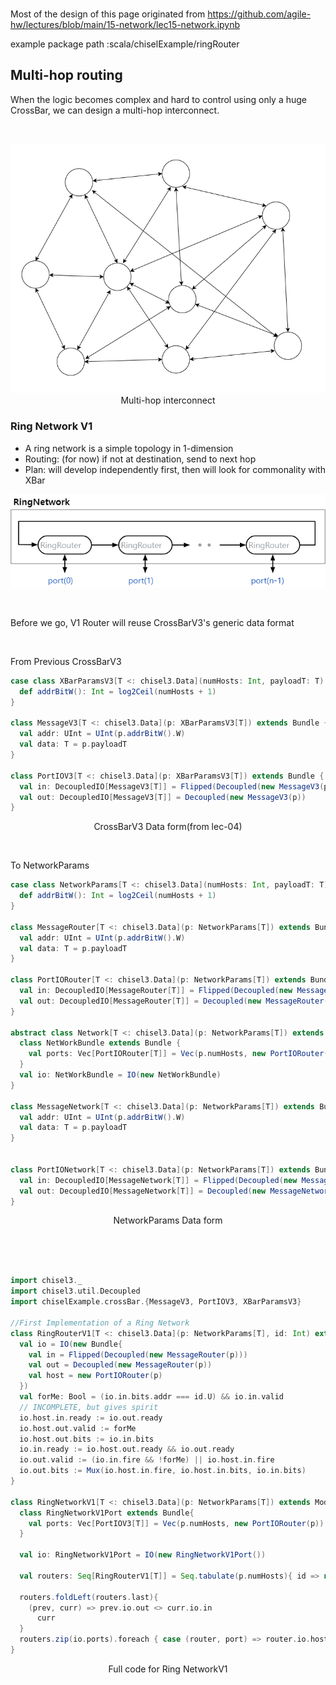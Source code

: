 <br>

Most of the design of this page originated from
https://github.com/agile-hw/lectures/blob/main/15-network/lec15-network.ipynb

example package path :scala/chiselExample/ringRouter

## Multi-hop routing

When the logic becomes complex and hard to control using only a huge CrossBar, we can design a multi-hop interconnect.

<br>
<p align="center"> <img src="lec05/multihop.png"/> <br> Multi-hop interconnect </p>


### Ring Network V1

- A ring network is a simple topology in 1-dimension
- Routing: (for now) if not at destination, send to next hop
- Plan: will develop independently first, then will look for commonality with XBar


<p align="center"> <img src="lec05/RingNetworkV1.png"/> </p>

<br>

Before we go, V1 Router will reuse CrossBarV3's generic data format

<br>

From Previous CrossBarV3
```scala
case class XBarParamsV3[T <: chisel3.Data](numHosts: Int, payloadT: T) {
  def addrBitW(): Int = log2Ceil(numHosts + 1)
}

class MessageV3[T <: chisel3.Data](p: XBarParamsV3[T]) extends Bundle {
  val addr: UInt = UInt(p.addrBitW().W)
  val data: T = p.payloadT
}

class PortIOV3[T <: chisel3.Data](p: XBarParamsV3[T]) extends Bundle {
  val in: DecoupledIO[MessageV3[T]] = Flipped(Decoupled(new MessageV3(p)))
  val out: DecoupledIO[MessageV3[T]] = Decoupled(new MessageV3(p))
}
```
<p align="center"> CrossBarV3 Data form(from lec-04) </p>

<br>

To NetworkParams
```scala
case class NetworkParams[T <: chisel3.Data](numHosts: Int, payloadT: T) {
  def addrBitW(): Int = log2Ceil(numHosts + 1)
}

class MessageRouter[T <: chisel3.Data](p: NetworkParams[T]) extends Bundle {
  val addr: UInt = UInt(p.addrBitW().W)
  val data: T = p.payloadT
}

class PortIORouter[T <: chisel3.Data](p: NetworkParams[T]) extends Bundle {
  val in: DecoupledIO[MessageRouter[T]] = Flipped(Decoupled(new MessageRouter(p)))
  val out: DecoupledIO[MessageRouter[T]] = Decoupled(new MessageRouter(p))
}

abstract class Network[T <: chisel3.Data](p: NetworkParams[T]) extends Module {
  class NetWorkBundle extends Bundle {
    val ports: Vec[PortIORouter[T]] = Vec(p.numHosts, new PortIORouter(p))
  }
  val io: NetWorkBundle = IO(new NetWorkBundle)
}

class MessageNetwork[T <: chisel3.Data](p: NetworkParams[T]) extends Bundle {
  val addr: UInt = UInt(p.addrBitW().W)
  val data: T = p.payloadT
}


class PortIONetwork[T <: chisel3.Data](p: NetworkParams[T]) extends Bundle {
  val in: DecoupledIO[MessageNetwork[T]] = Flipped(Decoupled(new MessageNetwork(p)))
  val out: DecoupledIO[MessageNetwork[T]] = Decoupled(new MessageNetwork(p))
}
```
<p align="center"> NetworkParams Data form</p>

<br>
<br>

<br>

```scala
import chisel3._
import chisel3.util.Decoupled
import chiselExample.crossBar.{MessageV3, PortIOV3, XBarParamsV3}

//First Implementation of a Ring Network
class RingRouterV1[T <: chisel3.Data](p: NetworkParams[T], id: Int) extends Module {
  val io = IO(new Bundle{
    val in = Flipped(Decoupled(new MessageRouter(p)))
    val out = Decoupled(new MessageRouter(p))
    val host = new PortIORouter(p)
  })
  val forMe: Bool = (io.in.bits.addr === id.U) && io.in.valid
  // INCOMPLETE, but gives spirit
  io.host.in.ready := io.out.ready
  io.host.out.valid := forMe
  io.host.out.bits := io.in.bits
  io.in.ready := io.host.out.ready && io.out.ready
  io.out.valid := (io.in.fire && !forMe) || io.host.in.fire
  io.out.bits := Mux(io.host.in.fire, io.host.in.bits, io.in.bits)
}

class RingNetworkV1[T <: chisel3.Data](p: NetworkParams[T]) extends Module {
  class RingNetworkV1Port extends Bundle{
    val ports: Vec[PortIOV3[T]] = Vec(p.numHosts, new PortIORouter(p))
  }

  val io: RingNetworkV1Port = IO(new RingNetworkV1Port())

  val routers: Seq[RingRouterV1[T]] = Seq.tabulate(p.numHosts){ id => new RingRouterV1(p, id)}

  routers.foldLeft(routers.last){
    (prev, curr) => prev.io.out <> curr.io.in
      curr
  }
  routers.zip(io.ports).foreach { case (router, port) => router.io.host <> port}
}
```

<p align="center"> Full code for Ring NetworkV1  </p>



